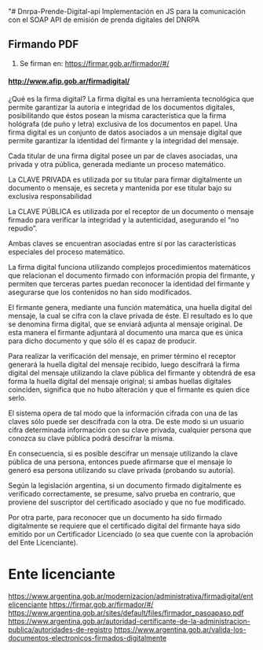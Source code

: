 "# Dnrpa-Prende-Digital-api
Implementación en JS para la comunicación con el SOAP API de emisión de prenda digitales del DNRPA


## Firmando PDF
1. Se firman en: https://firmar.gob.ar/firmador/#/
#### http://www.afip.gob.ar/firmadigital/
¿Qué es la firma digital?
La firma digital es una herramienta tecnológica que permite garantizar la autoría e integridad de los documentos digitales, posibilitando que éstos posean la misma característica que la firma hológrafa (de puño y letra) exclusiva de los documentos en papel. Una firma digital es un conjunto de datos asociados a un mensaje digital que permite garantizar la identidad del firmante y la integridad del mensaje.

Cada titular de una firma digital posee un par de claves asociadas, una privada y otra pública, generada mediante un proceso matemático.

La CLAVE PRIVADA es utilizada por su titular para firmar digitalmente un documento o mensaje, es secreta y mantenida por ese titular bajo su exclusiva responsabilidad

La CLAVE PÚBLICA es utilizada por el receptor de un documento o mensaje firmado para verificar la integridad y la autenticidad, asegurando el “no repudio”.

Ambas claves se encuentran asociadas entre sí por las características especiales del proceso matemático.

La firma digital funciona utilizando complejos procedimientos matemáticos que relacionan el documento firmado con información propia del firmante, y permiten que terceras partes puedan reconocer la identidad del firmante y asegurarse que los contenidos no han sido modificados.

El firmante genera, mediante una función matemática, una huella digital del mensaje, la cual se cifra con la clave privada de éste. El resultado es lo que se denomina firma digital, que se enviará adjunta al mensaje original. De esta manera el firmante adjuntará al documento una marca que es única para dicho documento y que sólo él es capaz de producir.

Para realizar la verificación del mensaje, en primer término el receptor generará la huella digital del mensaje recibido, luego descifrará la firma digital del mensaje utilizando la clave pública del firmante y obtendrá de esa forma la huella digital del mensaje original; si ambas huellas digitales coinciden, significa que no hubo alteración y que el firmante es quien dice serlo.

El sistema opera de tal modo que la información cifrada con una de las claves sólo puede ser descifrada con la otra. De este modo si un usuario cifra determinada información con su clave privada, cualquier persona que conozca su clave pública podrá descifrar la misma.

En consecuencia, si es posible descifrar un mensaje utilizando la clave pública de una persona, entonces puede afirmarse que el mensaje lo generó esa persona utilizando su clave privada (probando su autoría).

Según la legislación argentina, si un documento firmado digitalmente es verificado correctamente, se presume, salvo prueba en contrario, que proviene del suscriptor del certificado asociado y que no fue modificado.

Por otra parte, para reconocer que un documento ha sido firmado digitalmente se requiere que el certificado digital del firmante haya sido emitido por un Certificador Licenciado (o sea que cuente con la aprobación del Ente Licenciante).

# Ente licenciante
https://www.argentina.gob.ar/modernizacion/administrativa/firmadigital/entelicenciante
https://firmar.gob.ar/firmador/#/
https://www.argentina.gob.ar/sites/default/files/firmador_pasoapaso.pdf
https://www.argentina.gob.ar/autoridad-certificante-de-la-administracion-publica/autoridades-de-registro
https://www.argentina.gob.ar/valida-los-documentos-electronicos-firmados-digitalmente
